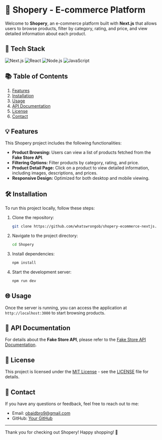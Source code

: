 # 🛒 Shopery - E-commerce Platform

Welcome to **Shopery**, an e-commerce platform built with **Next.js** that allows users to browse products, filter by category, rating, and price, and view detailed information about each product.

## 🚀 Tech Stack

![Next.js](https://img.shields.io/badge/Next.js-13.0.0-black?style=flat-square&logo=next.js)
![React](https://img.shields.io/badge/React-17.0.2-blue?style=flat-square&logo=react)
![Node.js](https://img.shields.io/badge/Node.js-18.12.1-green?style=flat-square&logo=node.js)
![JavaScript](https://img.shields.io/badge/JavaScript-ES6-yellow?style=flat-square&logo=javascript)

## 📚 Table of Contents

1. [Features](#features)
2. [Installation](#installation)
3. [Usage](#usage)
4. [API Documentation](#api-documentation)
5. [License](#license)
6. [Contact](#contact)

## 💡 Features

This Shopery project includes the following functionalities:

- **Product Browsing:** Users can view a list of products fetched from the **Fake Store API**.
- **Filtering Options:** Filter products by category, rating, and price.
- **Product Detail Page:** Click on a product to view detailed information, including images, descriptions, and prices.
- **Responsive Design:** Optimized for both desktop and mobile viewing.

## 🛠️ Installation

To run this project locally, follow these steps:

1. Clone the repository:
    ```bash
    git clone https://github.com/whatswrongob/shopery-ecommerce-nextjs.git
    ```
2. Navigate to the project directory:
    ```bash
    cd Shopery
    ```
3. Install dependencies:
    ```bash
    npm install
    ```
4. Start the development server:
    ```bash
    npm run dev
    ```

## 🌐 Usage

Once the server is running, you can access the application at `http://localhost:3000` to start browsing products.

## 📄 API Documentation

For details about the **Fake Store API**, please refer to the [Fake Store API Documentation](https://fakestoreapi.com/docs).

## 📄 License

This project is licensed under the [MIT License](LICENSE) - see the [LICENSE](LICENSE) file for details.

## 📧 Contact

If you have any questions or feedback, feel free to reach out to me:

- Email: [obaidbro9@gmail.com](mailto:obaidbro9@gmail.com)
- GitHub: [Your GitHub](https://github.com/whatswrongob)

---

Thank you for checking out Shopery! Happy shopping! 🎉
